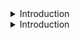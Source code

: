 
<details>
<summary>Introduction</summary>
<br>
  
</details>


<details>
<summary>Introduction</summary>
<br>
  
</details>
